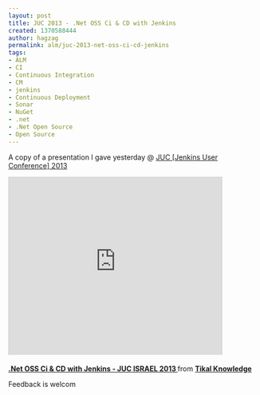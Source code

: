 ```yaml
---
layout: post
title: JUC 2013 - .Net OSS Ci & CD with Jenkins
created: 1370588444
author: hagzag
permalink: alm/juc-2013-net-oss-ci-cd-jenkins
tags:
- ALM
- CI
- Continuous Integration
- CM
- jenkins
- Continuous Deployment
- Sonar
- NuGet
- .net
- .Net Open Source
- Open Source
---
```

<p>A copy of a presentation I gave yesterday @ <a href="http://www.cloudbees.com/jenkins/juc/juc-2013.cb">JUC [Jenkins User Conference] 2013</a></p>
<p><iframe allowfullscreen="" frameborder="0" height="356" marginheight="0" marginwidth="0" mozallowfullscreen="" scrolling="no" src="http://www.slideshare.net/slideshow/embed_code/22587837" style="border:1px solid #CCC;border-width:1px 1px 0;margin-bottom:5px" webkitallowfullscreen="" width="427"></iframe></p>
<div style="margin-bottom:5px">
	<strong><a href="http://www.slideshare.net/tikalknowledge/net-oss-ci-cd-with-jenkins-juc-israel-2013" target="_blank" title=".Net OSS Ci &amp; CD with Jenkins - JUC ISRAEL 2013 ">.Net OSS Ci &amp; CD with Jenkins - JUC ISRAEL 2013 </a> </strong> from <strong><a href="http://www.slideshare.net/tikalknowledge" target="_blank">Tikal Knowledge</a></strong></div>
<p>Feedback is welcom</p>
